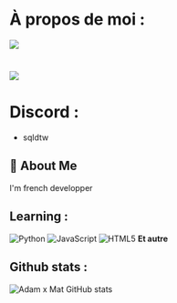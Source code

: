 # À propos de moi : 
 ![](https://komarev.com/ghpvc/?username=your-github-username&color=blue)

# ![](https://imgur.com/a/ZCnDjMR)

# Discord : 
- sqldtw

## 🚀 About Me
I'm french developper

## Learning :
![Python](https://skillicons.dev/icons?i=python)
![JavaScript](https://skillicons.dev/icons?i=javascript)
![HTML5](https://skillicons.dev/icons?i=html)
**Et autre**



## Github stats :
![Adam x Mat GitHub stats](https://github-readme-stats.vercel.app/api?username=deveIops&show_icons=true&theme=radical)
